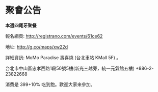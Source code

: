 


# 聚會公告

**本週四尾牙聚餐**

報名網頁:
<http://registrano.com/events/61ce62>  

地址:
<http://g.co/maps/xw22d>  

詳細資訊:
MoMo Paradise 壽喜燒 (台北車站 KMall 5F) 。

台北市中山區忠孝西路1段50號5樓(新光三越旁，統一元氣館五樓)
+886-2-23822668

消費是 399+10% 吃到飽。歡迎大家來參加。